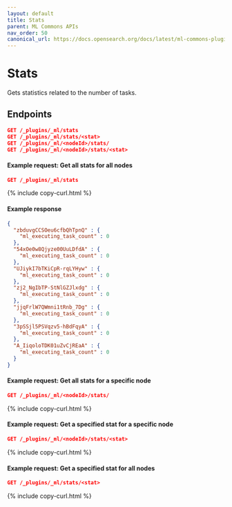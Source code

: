```yaml
---
layout: default
title: Stats 
parent: ML Commons APIs
nav_order: 50
canonical_url: https://docs.opensearch.org/docs/latest/ml-commons-plugin/api/stats/
---
```


# Stats

Gets statistics related to the number of tasks. 

## Endpoints

```json
GET /_plugins/_ml/stats
GET /_plugins/_ml/stats/<stat>
GET /_plugins/_ml/<nodeId>/stats/
GET /_plugins/_ml/<nodeId>/stats/<stat>
```

#### Example request: Get all stats for all nodes

```json
GET /_plugins/_ml/stats
```
{% include copy-curl.html %}

#### Example response

```json
{
  "zbduvgCCSOeu6cfbQhTpnQ" : {
    "ml_executing_task_count" : 0
  },
  "54xOe0w8Qjyze00UuLDfdA" : {
    "ml_executing_task_count" : 0
  },
  "UJiykI7bTKiCpR-rqLYHyw" : {
    "ml_executing_task_count" : 0
  },
  "zj2_NgIbTP-StNlGZJlxdg" : {
    "ml_executing_task_count" : 0
  },
  "jjqFrlW7QWmni1tRnb_7Dg" : {
    "ml_executing_task_count" : 0
  },
  "3pSSjl5PSVqzv5-hBdFqyA" : {
    "ml_executing_task_count" : 0
  },
  "A_IiqoloTDK01uZvCjREaA" : {
    "ml_executing_task_count" : 0
  }
}
```

#### Example request: Get all stats for a specific node

```json
GET /_plugins/_ml/<nodeId>/stats/
```
{% include copy-curl.html %}

#### Example request: Get a specified stat for a specific node 

```json
GET /_plugins/_ml/<nodeId>/stats/<stat>
```
{% include copy-curl.html %}

#### Example request: Get a specified stat for all nodes

```json
GET /_plugins/_ml/stats/<stat>
```
{% include copy-curl.html %}




